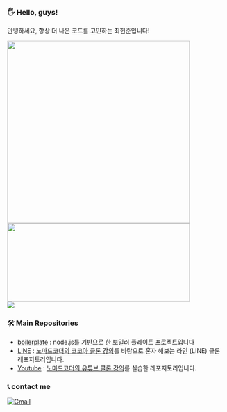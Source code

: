 ### 🖐️ Hello, guys!
안녕하세요, 항상 더 나은 코드를 고민하는 최현준입니다! 
<div>

<img src = "https://github-readme-stats.vercel.app/api?username=devholic22&&bg_color=30,e96443,904e95&title_color=fff&text_color=fff" style="width: 420px;"/>
<img src = "http://mazassumnida.wtf/api/v2/generate_badge?boj=devholic22" style="width: 420px; height: 180px;"/>

</div>
<img src = "https://activity-graph.herokuapp.com/graph?username=devholic22&bg_color=0D1117&color=70f8ca&line=70f8ca&point=FFFFFF&hide_border=true" >

### 🛠️ Main Repositories
* [boilerplate](https://github.com/devholic22/node_boilerplate) : node.js를 기반으로 한 보일러 플레이트 프로젝트입니다
* [LINE](https://github.com/devholic22/line_clone) : <a href="https://nomadcoders.co/kokoa-clone">노마드코더의 코코아 클론 강의</a>를 바탕으로 혼자 해보는 라인 (LINE) 클론 레포지토리입니다.
* [Youtube](https://github.com/devholic22/wetube_clone) : <a href="https://nomadcoders.co/wetube">노마드코더의 유튜브 클론 강의</a>를 실습한 레포지토리입니다.
### 📞 contact me 
[![Gmail](https://img.shields.io/badge/Gmail-EA4335?style=flat-square&logo=Gmail&logoColor=white)](mailto:hyunjoon.tech@gmail.com)
